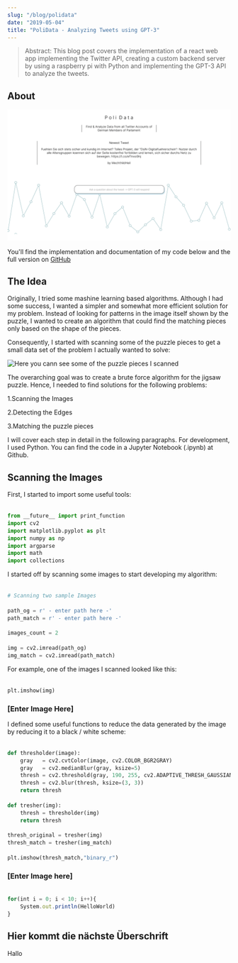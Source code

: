```yaml
---
slug: "/blog/polidata"
date: "2019-05-04"
title: "PoliData - Analyzing Tweets using GPT-3"
---
```


> Abstract: This blog post covers the implementation of a react web app implementing the Twitter API, creating a custom backend server by using a raspberry pi with Python and implementing the GPT-3 API to analyze the tweets.

## About

![image info](../images/main-screen.png)


You'll find the implementation and documentation of my code below and the full version on [GitHub](https://www.github.com)


## The Idea

Originally, I tried some mashine learning based algorithms. Although I had some success, I wanted a simpler and somewhat more efficient solution for my problem. Instead of looking for patterns in the image itself shown by the puzzle, I wanted to create an algorithm that could find the matching pieces only based on the shape of the pieces.

Consequently, I started with scanning some of the puzzle pieces to get a small data set of the problem I actually wanted to solve:

![Here you cann see some of the puzzle pieces I scanned](https://thumbs.dreamstime.com/b/jigsaw-puzzle-blank-vector-square-four-separate-pieces-simple-193219345.jpg)


The overarching goal was to create a brute force algorithm for the jigsaw puzzle. Hence, I needed to find solutions for the following problems:

1.Scanning the Images

2.Detecting the Edges

3.Matching the puzzle pieces

I will cover each step in detail in the following paragraphs. For development, I used Python. You can find the code in a Jupyter Notebook (.ipynb) at Github.

## Scanning the Images

First, I started to import some useful tools:

```py

from __future__ import print_function
import cv2
import matplotlib.pyplot as plt
import numpy as np
import argparse
import math
import collections 

```

I started off by scanning some images to start developing my algorithm:

```py

# Scanning two sample Images

path_og = r' - enter path here -'
path_match = r' - enter path here -'

images_count = 2

img = cv2.imread(path_og)
img_match = cv2.imread(path_match)

```

For example, one of the images I scanned looked like this:

```py

plt.imshow(img)

```

### [Enter Image Here]

I defined some useful functions to reduce the data generated by the image by reducing it to a black / white scheme:

```py

def thresholder(image):
    gray   = cv2.cvtColor(image, cv2.COLOR_BGR2GRAY)
    gray   = cv2.medianBlur(gray, ksize=5)
    thresh = cv2.threshold(gray, 190, 255, cv2.ADAPTIVE_THRESH_GAUSSIAN_C)[1]
    thresh = cv2.blur(thresh, ksize=(3, 3))
    return thresh

def tresher(img):
    thresh = thresholder(img)
    return thresh

thresh_original = tresher(img)
thresh_match = tresher(img_match)

plt.imshow(thresh_match,"binary_r")

```

### [Enter Image here]







```javascript

for(int i = 0; i < 10; i++){
    System.out.println(HelloWorld)
}

```

## Hier kommt die nächste Überschrift

Hallo